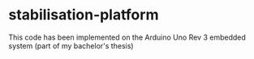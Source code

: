 # stabilisation-platform
This code has been implemented on the Arduino Uno Rev 3 embedded system (part of my bachelor's thesis)
